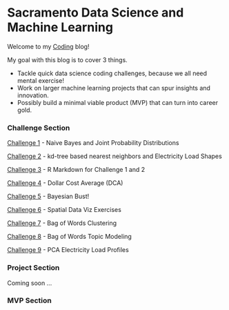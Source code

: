 # Sacramento Data Science and Machine Learning

Welcome to my [Coding](http://www.github.com/bryangoodrich) blog!

My goal with this blog is to cover 3 things. 
- Tackle quick data science coding challenges, because we all need mental exercise!
- Work on larger machine learning projects that can spur insights and innovation.
- Possibly build a minimal viable product (MVP) that can turn into career gold.



### Challenge Section

[Challenge 1](challenges/1.md) - Naive Bayes and Joint Probability Distributions

[Challenge 2](challenges/2.md) - kd-tree based nearest neighbors and Electricity Load Shapes

[Challenge 3](challenges/3.html) - R Markdown for Challenge 1 and 2

[Challenge 4](challenges/4.html) - Dollar Cost Average (DCA)

[Challenge 5](challenges/5.html) - Bayesian Bust!

[Challenge 6](challenges/6.html) - Spatial Data Viz Exercises

[Challenge 7](challenges/7.html) - Bag of Words Clustering

[Challenge 8](challenges/8.html) - Bag of Words Topic Modeling

[Challenge 9](challenges/9.html) - PCA Electricity Load Profiles



### Project Section
Coming soon ...



### MVP Section

